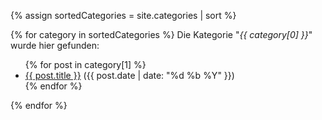 {% assign sortedCategories = site.categories | sort %}

{% for category in sortedCategories %}
  Die Kategorie "<em>{{ category[0] }}</em>" wurde hier gefunden:
  <ul>
    {% for post in category[1] %}
      <li><a href="{{ post.url | prepend: '/de' + site.baseurl_root }}">{{ post.title }}</a> ({{ post.date | date: "%d %b %Y" }})</li>
    {% endfor %}
  </ul>
{% endfor %}
